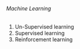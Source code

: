 ###### Machine Learning 

1.  Un-Supervised learning
2.  Supervised learning
3.  Reinforcement  learning
